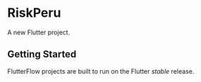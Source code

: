 # RiskPeru

A new Flutter project.

## Getting Started

FlutterFlow projects are built to run on the Flutter _stable_ release.
